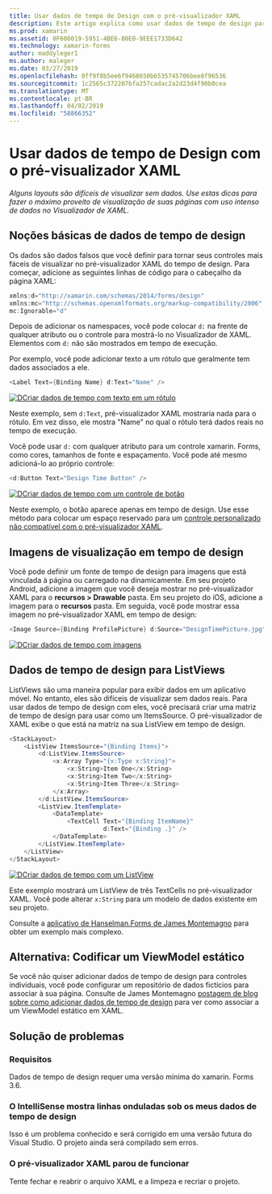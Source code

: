 ```yaml
---
title: Usar dados de tempo de Design com o pré-visualizador XAML
description: Este artigo explica como usar dados de tempo de design para mostrar os layouts com uso intenso de dados no XAML pré-visualizador sem executar seu aplicativo.
ms.prod: xamarin
ms.assetid: 0F608019-5951-4BE6-80E0-9EEE1733D642
ms.technology: xamarin-forms
author: maddyleger1
ms.author: maleger
ms.date: 03/27/2019
ms.openlocfilehash: 0ff9f8b5ee6f9468650b6535745706bee8f96536
ms.sourcegitcommit: 1c2565c372207bfa257cadac2a2d23d4f90b0cea
ms.translationtype: MT
ms.contentlocale: pt-BR
ms.lasthandoff: 04/02/2019
ms.locfileid: "58866352"
---
```

# <a name="use-design-time-data-with-the-xaml-previewer"></a>Usar dados de tempo de Design com o pré-visualizador XAML

_Alguns layouts são difíceis de visualizar sem dados. Use estas dicas para fazer o máximo proveito de visualização de suas páginas com uso intenso de dados no Visualizador de XAML._

## <a name="design-time-data-basics"></a>Noções básicas de dados de tempo de design

Os dados são dados falsos que você definir para tornar seus controles mais fáceis de visualizar no pré-visualizador XAML do tempo de design. Para começar, adicione as seguintes linhas de código para o cabeçalho da página XAML:

```csharp
xmlns:d="http://xamarin.com/schemas/2014/forms/design"
xmlns:mc="http://schemas.openxmlformats.org/markup-compatibility/2006"
mc:Ignorable="d"
```

Depois de adicionar os namespaces, você pode colocar `d:` na frente de qualquer atributo ou o controle para mostrá-lo no Visualizador de XAML. Elementos com `d:` não são mostrados em tempo de execução.

Por exemplo, você pode adicionar texto a um rótulo que geralmente tem dados associados a ele.

```csharp
<Label Text={Binding Name} d:Text="Name" />
```

[![DCriar dados de tempo com texto em um rótulo](xaml-previewer-images/designtimedata-label-sm.png "Design um rótulo de dados com o texto de hora")](xaml-previewer-images/designtimedata-label-lg.png#lightbox)

 Neste exemplo, sem `d:Text`, pré-visualizador XAML mostraria nada para o rótulo. Em vez disso, ele mostra "Name" no qual o rótulo terá dados reais no tempo de execução.

Você pode usar `d:` com qualquer atributo para um controle xamarin. Forms, como cores, tamanhos de fonte e espaçamento. Você pode até mesmo adicioná-lo ao próprio controle:

```csharp
<d:Button Text="Design Time Button" />
```

[![DCriar dados de tempo com um controle de botão](xaml-previewer-images/designtimedata-controls-sm.png "dados com um controle de botão de tempo de Design")](xaml-previewer-images/designtimedata-controls-lg.png#lightbox)

Neste exemplo, o botão aparece apenas em tempo de design. Use esse método para colocar um espaço reservado para um [controle personalizado não compatível com o pré-visualizador XAML](render-custom-controls.md).

## <a name="preview-images-at-design-time"></a>Imagens de visualização em tempo de design

Você pode definir um fonte de tempo de design para imagens que está vinculada à página ou carregado na dinamicamente. Em seu projeto Android, adicione a imagem que você deseja mostrar no pré-visualizador XAML para o **recursos > Drawable** pasta. Em seu projeto do iOS, adicione a imagem para o **recursos** pasta. Em seguida, você pode mostrar essa imagem no pré-visualizador XAML em tempo de design:

```csharp
<Image Source={Binding ProfilePicture} d:Source="DesignTimePicture.jpg" />
```
[![DCriar dados de tempo com imagens](xaml-previewer-images/designtimedata-image-sm.png "projetar os dados de tempo com iamges")](xaml-previewer-images/designtimedata-image-lg.png#lightbox)

## <a name="design-time-data-for-listviews"></a>Dados de tempo de design para ListViews

ListViews são uma maneira popular para exibir dados em um aplicativo móvel. No entanto, eles são difíceis de visualizar sem dados reais. Para usar dados de tempo de design com eles, você precisará criar uma matriz de tempo de design para usar como um ItemsSource. O pré-visualizador de XAML exibe o que está na matriz na sua ListView em tempo de design.

```csharp
<StackLayout>
    <ListView ItemsSource="{Binding Items}">
        <d:ListView.ItemsSource>
            <x:Array Type="{x:Type x:String}">
                <x:String>Item One</x:String>
                <x:String>Item Two</x:String>
                <x:String>Item Three</x:String>
            </x:Array>
        </d:ListView.ItemsSource>
        <ListView.ItemTemplate>
            <DataTemplate>
                <TextCell Text="{Binding ItemName}"
                          d:Text="{Binding .}" />
            </DataTemplate>
        </ListView.ItemTemplate>
    </ListView>
</StackLayout>
```

[![DCriar dados de tempo com um ListView](xaml-previewer-images/designtimedata-itemssource-sm.png "projetar os dados de tempo com um ListView")](xaml-previewer-images/designtimedata-itemssource-lg.png#lightbox)

Este exemplo mostrará um ListView de três TextCells no pré-visualizador XAML. Você pode alterar `x:String` para um modelo de dados existente em seu projeto.

Consulte a [aplicativo de Hanselman.Forms de James Montemagno](https://github.com/jamesmontemagno/Hanselman.Forms/blob/vnext/src/Hanselman/Views/Podcasts/PodcastDetailsPage.xaml#L36-L57) para obter um exemplo mais complexo.


## <a name="alternative-hardcode-a-static-viewmodel"></a>Alternativa: Codificar um ViewModel estático

Se você não quiser adicionar dados de tempo de design para controles individuais, você pode configurar um repositório de dados fictícios para associar à sua página. Consulte de James Montemagno [postagem de blog sobre como adicionar dados de tempo de design](http://motzcod.es/post/143702671962/xamarinforms-xaml-previewer-design-time-data) para ver como associar a um ViewModel estático em XAML.

## <a name="troubleshooting"></a>Solução de problemas

### <a name="requirements"></a>Requisitos

Dados de tempo de design requer uma versão mínima do xamarin. Forms 3.6.

### <a name="intellisense-shows-squiggly-lines-under-my-design-time-data"></a>O IntelliSense mostra linhas onduladas sob os meus dados de tempo de design

Isso é um problema conhecido e será corrigido em uma versão futura do Visual Studio. O projeto ainda será compilado sem erros.

### <a name="the-xaml-previewer-stopped-working"></a>O pré-visualizador XAML parou de funcionar

Tente fechar e reabrir o arquivo XAML e a limpeza e recriar o projeto.
